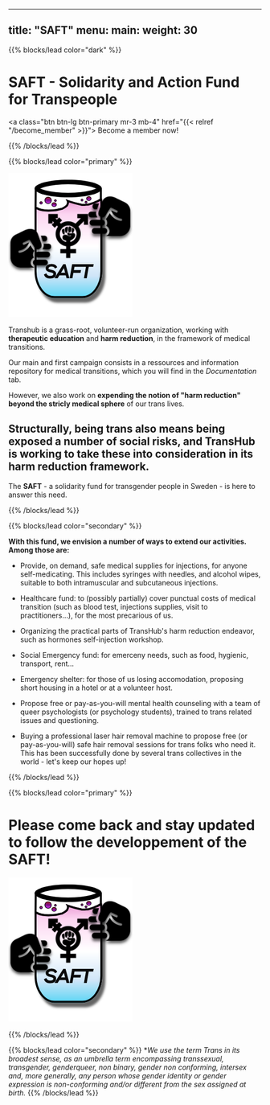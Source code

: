 
---
title: "SAFT"
menu:
  main:
    weight: 30
---

{{% blocks/lead color="dark" %}}

# **SAFT - Solidarity and Action Fund for Transpeople** #

<a class="btn btn-lg btn-primary mr-3 mb-4" href="{{< relref "/become_member" >}}">
		Become a member now! <i class="fas fa-arrow-alt-circle-right ml-2"></i>
	</a>

{{% /blocks/lead %}}

{{% blocks/lead color="primary" %}}

<img src="Icon 256_2.png">

Transhub is a grass-root, volunteer-run organization, working with **therapeutic education** and **harm reduction**, in the framework of medical transitions. 

Our main and first campaign consists in a ressources and information repository for medical transitions, which you will find in the _Documentation_ tab.

However, we also work on **expending the notion of "harm reduction" beyond the stricly medical sphere** of our trans lives. 

## Structurally, **being trans also means being exposed a number of social risks**, and TransHub is working to take these into consideration in its harm reduction framework. ##

The **SAFT** - a solidarity fund for transgender people in Sweden - is here to answer this need.


{{% /blocks/lead %}}

{{% blocks/lead color="secondary" %}}

**With this fund, we envision a number of ways to extend our activities. Among those are:**

- Provide, on demand, safe medical supplies for injections, for anyone self-medicating. This includes syringes with needles, and alcohol wipes, suitable to both intramuscular and subcutaneous injections.
 
- Healthcare fund: to (possibly partially) cover punctual costs of medical transition (such as blood test, injections supplies, visit to practitioners…), for the most precarious of us.

- Organizing the practical parts of TransHub's harm reduction endeavor, such as hormones self-injection workshop.

- Social Emergency fund: for emerceny needs, such as food, hygienic, transport, rent...

- Emergency shelter: for those of us losing accomodation, proposing short housing in a hotel or at a volunteer host.

- Propose free or pay-as-you-will mental health counseling with a team of queer psychologists (or psychology students), trained to trans related issues and questioning. 
 
- Buying a professional laser hair removal machine to propose free (or pay-as-you-will) safe hair removal sessions for trans folks who need it. This has been successfully done by several trans collectives in the world - let's keep our hopes up!


{{% /blocks/lead %}}

{{% blocks/lead color="primary" %}}

# **Please come back and stay updated to follow the developpement of the SAFT!** #
<img src="Icon 256_2.png">

{{% /blocks/lead %}}

{{% blocks/lead color="secondary" %}}
**We use the term Trans in its broadest sense, as an umbrella term encompassing transsexual, transgender, genderqueer, non binary, gender non conforming, intersex and, more generally, any person whose gender identity or gender expression is non-conforming and/or different from the sex assigned at birth.*
{{% /blocks/lead %}}
